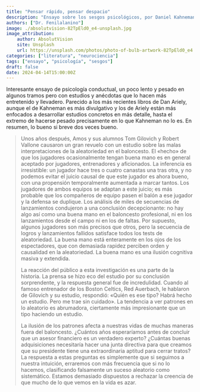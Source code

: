 ```yaml
---
title: "Pensar rápido, pensar despacio"
description: "Ensayo sobre los sesgos psicológicos, por Daniel Kahneman."
authors: ["Dr. Fenilalanino"]
image: ./absolutvision-82TpEld0_e4-unsplash.jpg
image_attribution:
    author: AbsolutVision
    site: Unsplash
    url: https://unsplash.com/photos/photo-of-bulb-artwork-82TpEld0_e4
categories: ["literatura", "neurociencia"]
tags: ["ensayo", "psicología", "sesgos"]
draft: false
date: 2024-04-14T15:00:00Z
---
```


Interesante ensayo de psicología conductual, un poco lento y pesado en algunos tramos pero con estudios y anécdotas que lo hacen más entretenido y llevadero. Parecido a los más recientes libros de Dan Ariely, aunque el de Kahneman es más divulgativo y los de Ariely están más enfocados a desarrollar estudios concretos en más detalle, hasta el extremo de hacerse pesado precisamente en lo que Kahneman no lo es. En resumen, lo bueno si breve dos veces bueno.

> Unos años después, Amos y sus alumnos Tom Gilovich y Robert Vallone causaron un gran revuelo con un estudio sobre las malas interpretaciones de la aleatoriedad en el baloncesto. El «hecho» de que los jugadores ocasionalmente tengan buena mano es en general aceptado por jugadores, entrenadores y aficionados. La inferencia es irresistible: un jugador hace tres o cuatro canastas una tras otra, y no podemos evitar el juicio causal de que este jugador es ahora bueno, con una propensión temporalmente aumentada a marcar tantos. Los jugadores de ambos equipos se adaptan a este juicio; es más probable que los compañeros de equipo pasen el balón a ese jugador y la defensa se duplique. Los análisis de miles de secuencias de lanzamientos condujeron a una conclusión decepcionante: no hay algo así como una buena mano en el baloncesto profesional, ni en los lanzamientos desde el campo ni en los de faltas. Por supuesto, algunos jugadores son más precisos que otros, pero la secuencia de logros y lanzamientos fallidos satisface todos los tests de aleatoriedad. La buena mano está enteramente en los ojos de los espectadores, que con demasiada rapidez perciben orden y causalidad en la aleatoriedad. La buena mano es una ilusión cognitiva masiva y extendida.<p>
La reacción del público a esta investigación es una parte de la historia. La prensa se hizo eco del estudio por su conclusión sorprendente, y la respuesta general fue de incredulidad. Cuando al famoso entrenador de los Boston Celtics, Red Auerbach, le hablaron de Gilovich y su estudio, respondió: «Quién es ese tipo? Habrá hecho un estudio. Pero me trae sin cuidado». La tendencia a ver patrones en lo aleatorio es abrumadora, ciertamente más impresionante que un tipo haciendo un estudio.<p>
La ilusión de los patrones afecta a nuestras vidas de muchas maneras fuera del baloncesto. ¿Cuántos años esperaríamos antes de concluir que un asesor financiero es un verdadero experto? ¿Cuántas buenas adquisiciones necesitaría hacer una junta directiva para que creamos que su presidente tiene una extraordinaria aptitud para cerrar tratos? La respuesta a estas preguntas es simplemente que si seguimos a nuestra intuición, erraremos con más frecuencia que si no lo hacemos, clasificando falsamente un suceso aleatorio como sistemático. Estamos demasiado dispuestos a rechazar la creencia de que mucho de lo que vemos en la vida es azar.
